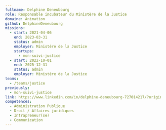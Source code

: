 ```yaml
---
fullname: Delphine Deneubourg
role: Responsable incubateur du Ministère de la Justice
domaine: Animation
github: DelphineDeneubourg
missions:
  - start: 2021-04-06
    end: 2023-03-31
    status: admin
    employer: Ministère de la Justice
    startups:
      - mon-suivi-justice
  - start: 2022-10-01
    end: 2025-12-31
    status: admin
    employer: Ministère de la Justice
teams:
  - /teams/justice
previously:
  - mon-suivi-justice
link: https://www.linkedin.com/in/delphine-deneubourg-727014217/?originalSubdomain=fr
competences:
  - Administration Publique
  - Droit / Affaires juridiques
  - Intrapreneur(se)
  - Communication
---
```

